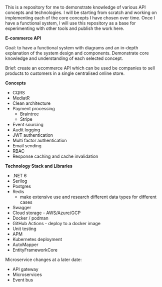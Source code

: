 This is a repository for me to demonstrate knowledge of various API concepts and technologies. I will be starting from scratch and working on implementing each of the core concepts I have chosen over time. Once I have a functional system, I will use this repository as a base for experimenting with other tools and publish the work here.

**E-commerce API**

Goal: to have a functional system with diagrams and an in-depth explanation of the system design and components. Demonstrate core knowledge and understanding of each selected concept.

Brief: create an ecommerce API which can be used be companies to sell products to customers in a single centralised online store. 

**Concepts**
- CQRS
- MediatR
- Clean architecture
- Payment processing
    - Braintree
    - Stripe
- Event sourcing
- Audit logging
- JWT authentication
- Multi factor authentication
- Email sending
- RBAC
- Response caching and cache invalidation

**Technology Stack and Libraries**
- .NET 6
- Serilog
- Postgres
- Redis
    - make extensive use and research different data types for different cases
- Swagger
- Cloud storage - AWS/Azure/GCP
- Docker / podman
- GitHub Actions - deploy to a docker image
- Unit testing
- APM
- Kubernetes deployment
- AutoMapper
- EntityFrameworkCore

Microservice changes at a later date:

- API gateway
- Microservices
- Event bus
